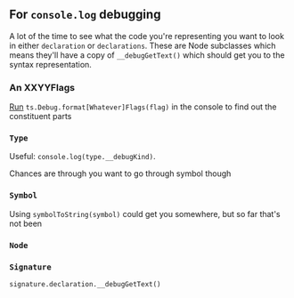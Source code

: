 ## For `console.log` debugging

A lot of the time to see what the code you're representing you want to look in either `declaration` or
`declarations`. These are Node subclasses which means they'll have a copy of `__debugGetText()` which should get
you to the syntax representation.

### An XXYYFlags

[Run](https://twitter.com/atcb/status/1174747774761324544) `ts.Debug.format[Whatever]Flags(flag)` in the console
to find out the constituent parts

### `Type`

Useful: `console.log(type.__debugKind)`.

Chances are through you want to go through symbol though

### `Symbol`

Using `symbolToString(symbol)` could get you somewhere, but so far that's not been

### `Node`

### `Signature`

`signature.declaration.__debugGetText()`
